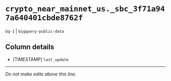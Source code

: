 # `crypto_near_mainnet_us._sbc_3f71a947a640401cbde8762f`
`bq-1` | `bigquery-public-data`

## Column details
* [TIMESTAMP] `last_update`

-------------------------------------------------------------------------------
*Do not make edits above this line.*
